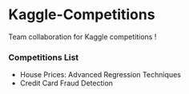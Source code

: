 # Kaggle-Competitions
Team collaboration for Kaggle competitions !


### Competitions List
- House Prices: Advanced Regression Techniques 
- Credit Card Fraud Detection 


